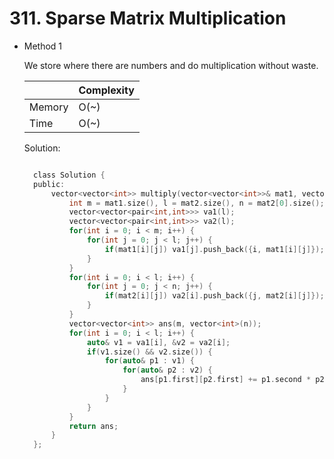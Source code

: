 # 311. Sparse Matrix Multiplication

- Method 1

  We store where there are numbers and do multiplication without waste.

  |        | Complexity |
  | ------ | ---------- |
  | Memory | O(~)       |
  | Time   | O(~)       |

  Solution:

  ```h

    class Solution {
    public:
        vector<vector<int>> multiply(vector<vector<int>>& mat1, vector<vector<int>>& mat2) {
            int m = mat1.size(), l = mat2.size(), n = mat2[0].size();
            vector<vector<pair<int,int>>> va1(l);
            vector<vector<pair<int,int>>> va2(l);
            for(int i = 0; i < m; i++) {
                for(int j = 0; j < l; j++) {
                    if(mat1[i][j]) va1[j].push_back({i, mat1[i][j]});
                }
            }
            for(int i = 0; i < l; i++) {
                for(int j = 0; j < n; j++) {
                    if(mat2[i][j]) va2[i].push_back({j, mat2[i][j]});
                }
            }
            vector<vector<int>> ans(m, vector<int>(n));
            for(int i = 0; i < l; i++) {
                auto& v1 = va1[i], &v2 = va2[i];
                if(v1.size() && v2.size()) {
                    for(auto& p1 : v1) {
                        for(auto& p2 : v2) {
                            ans[p1.first][p2.first] += p1.second * p2.second;
                        }
                    }
                }
            }
            return ans;
        }
    };

  ```

<!-- - Method 2

    This is another method.

    | |   Complexity  |
    | ----------- | ----------- |
    |  Memory     | O(n) |
    |      Time       |  O(n) |


    Solution:

    ``` h



    ```

- Additional Knowledge:

    Here are some additional knowledge.



<br> -->
